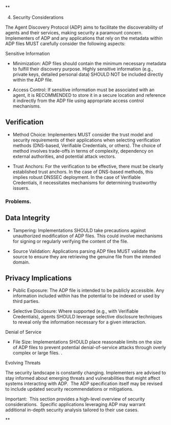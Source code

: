 **

4. Security Considerations

The Agent Discovery Protocol (ADP) aims to facilitate the discoverability of agents and their services, making security a paramount concern. Implementers of ADP and any applications that rely on the metadata within ADP files MUST carefully consider the following aspects:

Sensitive Information
-   Minimization: ADP files should contain the minimum necessary metadata to fulfill their discovery purpose. Highly sensitive information (e.g., private keys, detailed personal data) SHOULD NOT be included directly within the ADP file.
    
-   Access Control: If sensitive information must be associated with an agent, it is RECOMMENDED to store it in a secure location and reference it indirectly from the ADP file using appropriate access control mechanisms.

## Verification
- Method Choice: Implementers MUST consider the trust model and security requirements of their applications when selecting verification methods (DNS-based, Verifiable Credentials, or others). The choice of method involves trade-offs in terms of complexity, dependency on external authorities, and potential attack vectors.
    
- Trust Anchors: For the verification to be effective, there must be clearly established trust anchors. In the case of DNS-based methods, this implies robust DNSSEC deployment. In the case of Verifiable Credentials, it necessitates mechanisms for determining trustworthy issuers.

### Problems.



## Data Integrity
-   Tampering: Implementations SHOULD take precautions against unauthorized modification of ADP files. This could involve mechanisms for signing or regularly verifying the content of the file.
    
-   Source Validation: Applications parsing ADP files MUST validate the source to ensure they are retrieving the genuine file from the intended domain.  

## Privacy Implications
-   Public Exposure: The ADP file is intended to be publicly accessible. Any information included within has the potential to be indexed or used by third parties.
    
-   Selective Disclosure: Where supported (e.g., with Verifiable Credentials), agents SHOULD leverage selective disclosure techniques to reveal only the information necessary for a given interaction.

Denial of Service

-   File Size: Implementations SHOULD place reasonable limits on the size of ADP files to prevent potential denial-of-service attacks through overly complex or large files. .
  

Evolving Threats

The security landscape is constantly changing. Implementers are advised to stay informed about emerging threats and vulnerabilities that might affect systems interacting with ADP.  The ADP specification itself may be revised to include updated security recommendations or mitigations.

Important:  This section provides a high-level overview of security considerations.  Specific applications leveraging ADP may warrant additional in-depth security analysis tailored to their use cases.




**